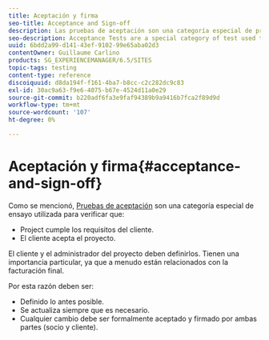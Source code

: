 ```yaml
---
title: Aceptación y firma
seo-title: Acceptance and Sign-off
description: Las pruebas de aceptación son una categoría especial de pruebas que se utiliza para comprobar que el proyecto cumple los requisitos del cliente y que el cliente acepta el proyecto
seo-description: Acceptance Tests are a special category of test used to verify that the project fulfils the customer's requirements and that the customer accepts the project
uuid: 6bdd2a99-d141-43ef-9102-99e65aba02d3
contentOwner: Guillaume Carlino
products: SG_EXPERIENCEMANAGER/6.5/SITES
topic-tags: testing
content-type: reference
discoiquuid: d8da194f-f161-4ba7-b8cc-c2c282dc9c83
exl-id: 30ac9a63-f9e6-4075-b67e-4524d11a0e29
source-git-commit: b220adf6fa3e9faf94389b9a9416b7fca2f89d9d
workflow-type: tm+mt
source-wordcount: '107'
ht-degree: 0%

---
```


# Aceptación y firma{#acceptance-and-sign-off}

Como se mencionó, [Pruebas de aceptación](/help/sites-developing/planning.md) son una categoría especial de ensayo utilizada para verificar que:

* Project cumple los requisitos del cliente.
* El cliente acepta el proyecto.

El cliente y el administrador del proyecto deben definirlos. Tienen una importancia particular, ya que a menudo están relacionados con la facturación final.

Por esta razón deben ser:

* Definido lo antes posible.
* Se actualiza siempre que es necesario.
* Cualquier cambio debe ser formalmente aceptado y firmado por ambas partes (socio y cliente).
